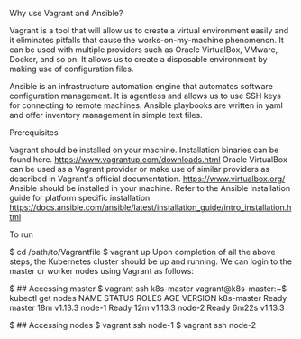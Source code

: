 Why use Vagrant and Ansible? 

Vagrant is a tool that will allow us to create a virtual environment easily and it eliminates pitfalls that cause the works-on-my-machine phenomenon. It can be used with multiple providers such as Oracle VirtualBox, VMware, Docker, and so on. It allows us to create a disposable environment by making use of configuration files.

Ansible is an infrastructure automation engine that automates software configuration management. It is agentless and allows us to use SSH keys for connecting to remote machines. Ansible playbooks are written in yaml and offer inventory management in simple text files.

Prerequisites

Vagrant should be installed on your machine. Installation binaries can be found here. https://www.vagrantup.com/downloads.html
Oracle VirtualBox can be used as a Vagrant provider or make use of similar providers as described in Vagrant's official documentation. https://www.virtualbox.org/
Ansible should be installed in your machine. Refer to the Ansible installation guide for platform specific installation https://docs.ansible.com/ansible/latest/installation_guide/intro_installation.html

To run 

$ cd /path/to/Vagrantfile
$ vagrant up
Upon completion of all the above steps, the Kubernetes cluster should be up and running. We can login to the master or worker nodes using Vagrant as follows:

$ ## Accessing master
$ vagrant ssh k8s-master
vagrant@k8s-master:~$ kubectl get nodes
NAME         STATUS   ROLES    AGE     VERSION
k8s-master   Ready    master   18m     v1.13.3
node-1       Ready    <none>   12m     v1.13.3
node-2       Ready    <none>   6m22s   v1.13.3

$ ## Accessing nodes
$ vagrant ssh node-1
$ vagrant ssh node-2
